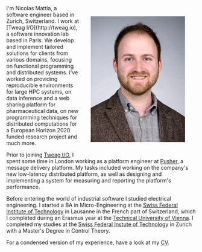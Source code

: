 <img src="/images/nmattia.jpg" style="float:right;width:250px;padding:30px" />
I'm Nicolas Mattia, a software engineer based in Zurich, Switzerland. I work at
[Tweag I/O](http://tweag.io), a software innovation lab based in Paris. We
develop and implement tailored solutions for clients from various domains,
focusing on functional programming and distributed systems. I've worked on
providing reproducible environments for large HPC systems, on data inference
and a web sharing platform for pharmaceutical data, on new programming
techniques for distributed computations for a European Horizon 2020 funded
research project and much more.

Prior to joining [Tweag I/O](http://tweag.io), I spent some time in London
working as a platform engineer at [Pusher](http://pusher.com), a message
delivery platform. My tasks included working on the company's new low-latency
distributed platform, as well as designing and implementing a system for
measuring and reporting the platform's performance.

Before entering the world of industrial software I studied electrical
engineering. I started a BA in Micro-Engineering at the [Swiss Federal
Institute of Technology](http://www.epfl.ch) in Lausanne in the French part of
Switzerland, which I completed during an Erasmus year at the [Technical
University of Vienna](https://www.tuwien.ac.at/en/). I completed my studies at
the [Swiss Federal Instute of Technology](http://www.ethz.ch) in Zurich with a
Master's Degree in Control Theory.

For a condensed version of my experience, have a look at my <a
href="cv.pdf">CV</a>.
